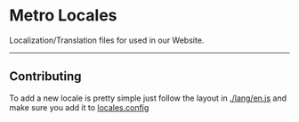 # Metro Locales
Localization/Translation files for used in our Website.

---

## Contributing
To add a new locale is pretty simple just follow the layout in [./lang/en.js](./lang/en.js) and make sure you add it to [locales.config](./locales.config.js)
